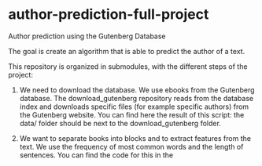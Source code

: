 # author-prediction-full-project
Author prediction using the Gutenberg Database

The goal is create an algorithm that is able to predict the author of a text.

This repository is organized in submodules, with the different steps of the project:

1) We need to download the database. We use ebooks from the Gutenberg database. The download_gutenberg repository reads from the database index and downloads specific files (for example specific authors) from the Gutenberg website. You can find here the result of this script: 
the data/ folder should be next to the download_gutenberg folder.

2) We want to separate books into blocks and to extract features from the text. We use the frequency of most common words and the length of sentences. You can find the code for this in the 
